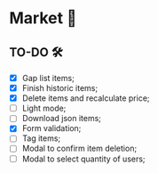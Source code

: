 # Market 🛒

## TO-DO 🛠️

- [x] Gap list items;
- [x] Finish historic items;
- [x] Delete items and recalculate price;
- [ ] Light mode;
- [ ] Download json items;
- [x] Form validation;
- [ ] Tag items;
- [ ] Modal to confirm item deletion;
- [ ] Modal to select quantity of users;
